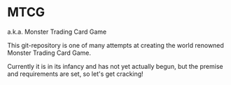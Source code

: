 # MTCG

a.k.a. Monster Trading Card Game

This git-repository is one of many attempts at creating the world renowned Monster Trading Card Game.

Currently it is in its infancy and has not yet actually begun, but the premise and requirements are set, so let's get cracking!